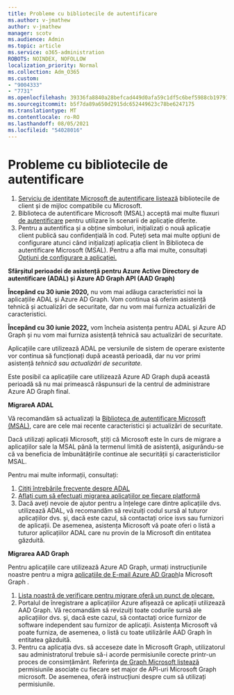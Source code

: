 ```yaml
---
title: Probleme cu bibliotecile de autentificare
ms.author: v-jmathew
author: v-jmathew
manager: scotv
ms.audience: Admin
ms.topic: article
ms.service: o365-administration
ROBOTS: NOINDEX, NOFOLLOW
localization_priority: Normal
ms.collection: Adm_O365
ms.custom:
- "9004333"
- "7731"
ms.openlocfilehash: 39336fa8840a28befcad449d0afa59c1df5c6bef5988cb197916a03aa2aa66c9
ms.sourcegitcommit: b5f7da89a650d2915dc652449623c78be6247175
ms.translationtype: MT
ms.contentlocale: ro-RO
ms.lasthandoff: 08/05/2021
ms.locfileid: "54028016"
---
```

# <a name="issues-with-authentication-libraries"></a>Probleme cu bibliotecile de autentificare

1. [Serviciu de identitate Microsoft de autentificare listează](https://docs.microsoft.com/azure/active-directory/develop/reference-v2-libraries) bibliotecile de client și de mijloc compatibile cu Microsoft.
2. Biblioteca de autentificare Microsoft (MSAL) acceptă mai multe fluxuri [de autentificare](https://docs.microsoft.com/azure/active-directory/develop/msal-authentication-flows) pentru utilizare în scenarii de aplicație diferite.
3. Pentru a autentifica și a obține simboluri, inițializați o nouă aplicație client publică sau confidențială în cod. Puteți seta mai multe opțiuni de configurare atunci când inițializați aplicația client în Biblioteca de autentificare Microsoft (MSAL). Pentru a afla mai multe, consultați [Opțiuni de configurare a aplicației.](https://docs.microsoft.com/azure/active-directory/develop/msal-client-application-configuration)

**Sfârșitul perioadei de asistență pentru Azure Active Directory de autentificare (ADAL) și Azure AD Graph API (AAD Graph)**

**Începând cu 30 iunie 2020,** nu vom mai adăuga caracteristici noi la aplicațiile ADAL și Azure AD Graph. Vom continua să oferim asistență tehnică și actualizări de securitate, dar nu vom mai furniza actualizări de caracteristici.

**Începând cu 30 iunie 2022,** vom încheia asistența pentru ADAL și Azure AD Graph și nu vom mai furniza asistență tehnică sau actualizări de securitate.

Aplicațiile care utilizează ADAL pe versiunile de sistem de operare existente vor continua să funcționați după această perioadă, dar nu vor primi asistență *tehnică sau actualizări de securitate.*

Este posibil ca aplicațiile care utilizează Azure AD Graph după această perioadă să nu mai primească răspunsuri de la centrul de administrare Azure AD Graph final.

**MigrareA ADAL**

Vă recomandăm să actualizați la [Biblioteca de autentificare Microsoft (MSAL)](https://docs.microsoft.com/azure/active-directory/develop/v2-overview), care are cele mai recente caracteristici și actualizări de securitate.

Dacă utilizați aplicații Microsoft, știți că Microsoft este în curs de migrare a aplicațiilor sale la MSAL până la termenul limită de asistență, asigurându-se că va beneficia de îmbunătățirile continue ale securității și caracteristicilor MSAL.

Pentru mai multe informații, consultați:

1. [Citiți întrebările frecvente despre ADAL](https://docs.microsoft.com/azure/active-directory/develop/msal-migration#frequently-asked-questions-faq)
2. [Aflați cum să efectuați migrarea aplicațiilor pe fiecare platformă](https://docs.microsoft.com/azure/active-directory/develop/msal-migration#frequently-asked-questions-faq)
3. Dacă aveți nevoie de ajutor pentru a înțelege care dintre aplicațiile dvs. utilizează ADAL, vă recomandăm să revizuiți codul sursă al tuturor aplicațiilor dvs. și, dacă este cazul, să contactați orice isvs sau furnizori de aplicații. De asemenea, asistența Microsoft vă poate oferi o listă a tuturor aplicațiilor ADAL care nu provin de la Microsoft din entitatea găzduită.

**Migrarea AAD Graph**

Pentru aplicațiile care utilizează Azure AD Graph, urmați instrucțiunile noastre pentru a migra [aplicațiile de E-mail Azure AD Graph](https://docs.microsoft.com/graph/migrate-azure-ad-graph-overview)la Microsoft Graph .

1. [Lista noastră de verificare pentru migrare oferă un punct de plecare.](https://docs.microsoft.com/graph/migrate-azure-ad-graph-planning-checklist)
2. Portalul de înregistrare a aplicațiilor Azure afișează ce aplicații utilizează AAD Graph. Vă recomandăm să revizuiți toate codurile sursă ale aplicațiilor dvs. și, dacă este cazul, să contactați orice furnizor de software independent sau furnizor de aplicații. Asistența Microsoft vă poate furniza, de asemenea, o listă cu toate utilizările AAD Graph în entitatea găzduită.
3. Pentru ca aplicația dvs. să acceseze date în Microsoft Graph, utilizatorul sau administratorul trebuie să-i acorde permisiunile corecte printr-un proces de consimțământ. Referința [de Graph Microsoft listează](https://docs.microsoft.com/graph/permissions-reference) permisiunile asociate cu fiecare set major de API-uri Microsoft Graph microsoft. De asemenea, oferă instrucțiuni despre cum să utilizați permisiunile.
